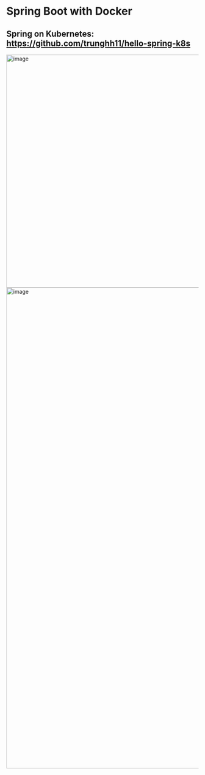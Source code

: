 # Spring Boot with Docker
## Spring on Kubernetes: https://github.com/trunghh11/hello-spring-k8s

<img width="610" alt="image" src="https://github.com/user-attachments/assets/64d34dd1-1e6d-4dce-92b0-db0baad13a20" />
<img width="1260" alt="image" src="https://github.com/user-attachments/assets/0a774274-1fa9-4f40-ac28-d36dd8f443aa" />
